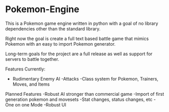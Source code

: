 Pokemon-Engine
==============
This is a Pokemon game engine written in python with a goal of no
library dependencies other than the standard library.

Right now the goal is create a full text based battle game that mimics
Pokemon with an easy to import Pokemon generator.

Long-term goals for the project are a full release as well as support
for servers to battle together.

Features Currently:
- Rudimentary Enemy AI
-Attacks
-Class system for Pokemon, Trainers, Moves, and Items

Planned Features
-Robust AI stronger than commercial game
-Import of first generation pokemon and movesets
-Stat changes, status changes, etc
-One on one Mode
-Robust UI
